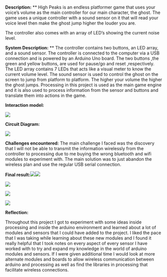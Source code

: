 ﻿
**Description:**
**
  High Peaks is an endless platformer game that uses your voice’s volume as the main controller for our main character, the ghost. The game uses a unique controller with a sound sensor on it that will read your voice level then make the ghost jump higher the louder you are.

The controller also comes with an array of LED’s showing the current noise level.

**System Description:**
**
  The controller contains two buttons, an LED array, and a sound sensor. The controller is connected to the computer via a USB connection and is powered by an Arduino Uno board. The two buttons ,the green and yellow buttons, are used for pause/go and reset ,respectively. The LED array contains 7 LEDs that acts like a visual meter to know the current volume level. The sound sensor is used to control the ghost on the screen to jump from platform to platform. The higher your volume the higher the ghost jumps. Processing in this project is used as the main game engine and it is also used to process information from the sensor and buttons and translate them into actions in the game.  

**Interaction model:**

![](Aspose.Words.8504195c-24dc-43b5-a3f2-e4052f4ebc3c.001.png)



**Circuit Diagram:**

![](Aspose.Words.8504195c-24dc-43b5-a3f2-e4052f4ebc3c.002.png)

**Challenges encountered:** The main challenge I faced was the discovery that I will not be able to transmit the information wirelessly from the controller to processing due to me buying the wrong bluetooth and wifi modules to experiment with. The main solution was to just abandon the wireless plan and use the regular USB serial connection.

**Final result:![](Aspose.Words.8504195c-24dc-43b5-a3f2-e4052f4ebc3c.003.png)![](Aspose.Words.8504195c-24dc-43b5-a3f2-e4052f4ebc3c.004.png)**

![](Aspose.Words.8504195c-24dc-43b5-a3f2-e4052f4ebc3c.005.png)

![](Aspose.Words.8504195c-24dc-43b5-a3f2-e4052f4ebc3c.006.png)

![](Aspose.Words.8504195c-24dc-43b5-a3f2-e4052f4ebc3c.007.png)

**Reflection:**

  Throughout this project I got to experiment with some ideas inside processing and inside the arduino environment and learned about a lot of modules and sensors that I could have added to the project. I liked the pace that I was taking while learning about these new modules and I found it really helpful that I took notes on every aspect of every sensor I have worked with to try and expand my knowledge in the world of arduino modules and sensors. If I were given additional time I would look at more alternate modules and boards to allow wireless communication between arduino and processing as well as find the libraries in processing that facilitate wireless connections.
